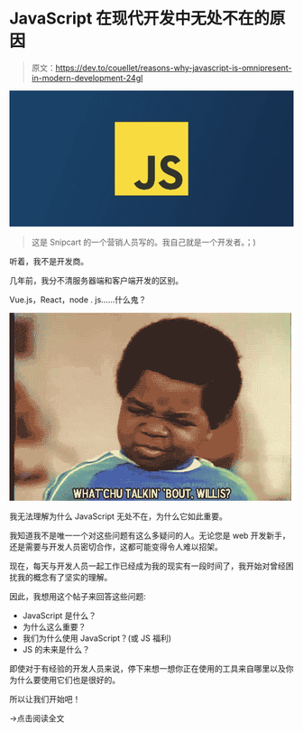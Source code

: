 # JavaScript 在现代开发中无处不在的原因

> 原文：<https://dev.to/couellet/reasons-why-javascript-is-omnipresent-in-modern-development-24gl>

[![Reasons Why JavaScript is so Important for Modern Development](img/a237dc83002fb05137f5a76d30b5df50.png)](https://res.cloudinary.com/practicaldev/image/fetch/s--XytInFL0--/c_limit%2Cf_auto%2Cfl_progressive%2Cq_auto%2Cw_880/https://snipcart.com/media/204260/javascript.png)

> 这是 Snipcart 的一个营销人员写的。我自己就是一个开发者。；)

听着，我不是开发商。

几年前，我分不清服务器端和客户端开发的区别。

Vue.js，React，node . js……什么鬼？

[![undertanding-why-javascript-important](img/361c60cc17717ff8df258268e3755bbf.png)](https://i.giphy.com/media/a0FuPjiLZev4c/giphy-downsized.gif)

我无法理解为什么 JavaScript 无处不在，为什么它如此重要。

我知道我不是唯一一个对这些问题有这么多疑问的人。无论您是 web 开发新手，还是需要与开发人员密切合作，这都可能变得令人难以招架。

现在，每天与开发人员一起工作已经成为我的现实有一段时间了，我开始对曾经困扰我的概念有了坚实的理解。

因此，我想用这个帖子来回答这些问题:

*   JavaScript 是什么？
*   为什么这么重要？
*   我们为什么使用 JavaScript？(或 JS 福利)
*   JS 的未来是什么？

即使对于有经验的开发人员来说，停下来想一想你正在使用的工具来自哪里以及你为什么要使用它们也是很好的。

所以让我们开始吧！

→点击阅读全文